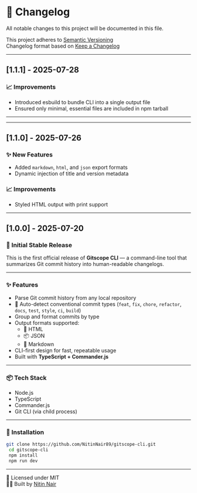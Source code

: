 # 📜 Changelog

All notable changes to this project will be documented in this file.

This project adheres to [Semantic Versioning](https://semver.org/spec/v2.0.0.html)  
Changelog format based on [Keep a Changelog](https://keepachangelog.com/en/1.0.0/)

---

## [1.1.1] - 2025-07-28

### 📈 Improvements

- Introduced esbuild to bundle CLI into a single output file
- Ensured only minimal, essential files are included in npm tarball

---

---

## [1.1.0] - 2025-07-26

### ✨ New Features

- Added `markdown`, `html`, and `json` export formats
- Dynamic injection of title and version metadata

### 📈 Improvements

- Styled HTML output with print support

---

## [1.0.0] - 2025-07-20

### 🎉 Initial Stable Release

This is the first official release of **Gitscope CLI** — a command-line tool that summarizes Git commit history into human-readable changelogs.

---

### ✨ Features

- Parse Git commit history from any local repository
- 🧠 Auto-detect conventional commit types (`feat`, `fix`, `chore`, `refactor`, `docs`, `test`, `style`, `ci`, `build`)
- Group and format commits by type
- Output formats supported:
  - 📄 HTML
  - 📦 JSON
  - 📘 Markdown
- CLI-first design for fast, repeatable usage
- Built with **TypeScript + Commander.js**

---

### 📦 Tech Stack

- Node.js
- TypeScript
- Commander.js
- Git CLI (via child process)

---

### 📌 Installation

```bash
git clone https://github.com/NitinNair89/gitscope-cli.git
 cd gitscope-cli
 npm install
 npm run dev
```

---

🔖 Licensed under MIT  
👨‍💻 Built by [Nitin Nair](https://github.com/NitinNair89)
